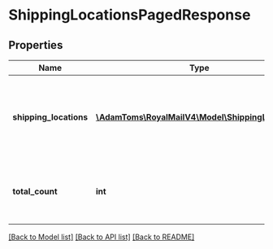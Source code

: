 # ShippingLocationsPagedResponse

## Properties
Name | Type | Description | Notes
------------ | ------------- | ------------- | -------------
**shipping_locations** | [**\AdamToms\RoyalMailV4\Model\ShippingLocation[]**](ShippingLocation.md) | Shipping Locations &lt;br /&gt;The shipping locations for the requested page only. | 
**total_count** | **int** | Total Count &lt;br /&gt;The total number of locations available | 

[[Back to Model list]](../../README.md#documentation-for-models) [[Back to API list]](../../README.md#documentation-for-api-endpoints) [[Back to README]](../../README.md)


